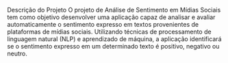 Descrição do Projeto
O projeto de Análise de Sentimento em Mídias Sociais tem como objetivo desenvolver uma aplicação capaz de analisar e avaliar automaticamente o sentimento expresso em textos provenientes de plataformas de mídias sociais. Utilizando técnicas de processamento de linguagem natural (NLP) e aprendizado de máquina, a aplicação identificará se o sentimento expresso em um determinado texto é positivo, negativo ou neutro.